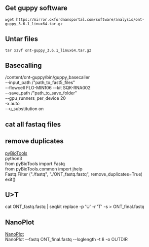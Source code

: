 ## Get guppy software
```wget https://mirror.oxfordnanoportal.com/software/analysis/ont-guppy_3.6.1_linux64.tar.gz```

## Untar files
```tar xzvf ont-guppy_3.6.1_linux64.tar.gz```

## Basecalling
/content/ont-guppy/bin/guppy_basecaller \
--input_path /"path_to_fast5_files" \
--flowcell FLO-MIN106 --kit SQK-RNA002 \
--save_path /"path_to_save_folder" \
--gpu_runners_per_device 20 \
-x auto \
--u_substitution on

## cat all fastaq files

## remove duplicates
[pyBioTools](https://github.com/a-slide/pyBioTools)  
python3 \
from pyBioTools import Fastq \
from pyBioTools.common import jhelp \
Fastq.Filter ("./fastq", "./ONT_fastq.fastq", remove_duplicates=True) \
exit()

## U>T
cat ONT_fastq.fastq | seqkit replace -p 'U' -r 'T' -s > ONT_final.fastq

## NanoPlot
[NanoPlot](https://github.com/wdecoster/NanoPlot)  
NanoPlot --fastq ONT_final.fastq --loglength -t 8 -o OUTDIR
